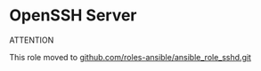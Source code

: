  OpenSSH Server
==============

ATTENTION

This role moved to [github.com/roles-ansible/ansible_role_sshd.git](https://github.com/roles-ansible/ansible_role_sshd.git)
